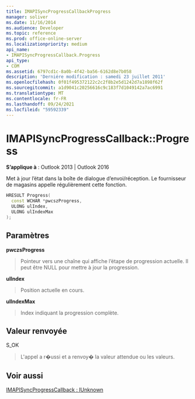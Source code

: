 ```yaml
---
title: IMAPISyncProgressCallbackProgress
manager: soliver
ms.date: 11/16/2014
ms.audience: Developer
ms.topic: reference
ms.prod: office-online-server
ms.localizationpriority: medium
api_name:
- IMAPISyncProgressCallback.Progress
api_type:
- COM
ms.assetid: 6797cd1c-8a0b-4f42-ba56-6162d8e7b058
description: 'Derniére modification : samedi 23 juillet 2011'
ms.openlocfilehash: 0f01f495372122c2c2f8b2e5d1242d7a1898f62f
ms.sourcegitcommit: a1d9041c20256616c9c183f7d1049142a7ac6991
ms.translationtype: MT
ms.contentlocale: fr-FR
ms.lasthandoff: 09/24/2021
ms.locfileid: "59592339"
---
```

# <a name="imapisyncprogresscallbackprogress"></a>IMAPISyncProgressCallback::Progress

  
  
**S’applique à** : Outlook 2013 | Outlook 2016 
  
Met à jour l’état dans la boîte de dialogue d’envoi/réception. Le fournisseur de magasins appelle régulièrement cette fonction.
  
```cpp
HRESULT Progress(
  const WCHAR *pwcszProgress, 
  ULONG ulIndex, 
  ULONG ulIndexMax
);
```

## <a name="parameters"></a>Paramètres

 **pwczsProgress**
  
> Pointeur vers une chaîne qui affiche l’étape de progression actuelle. Il peut être NULL pour mettre à jour la progression.
    
 **ulIndex**
  
> Position actuelle en cours.
    
 **ulIndexMax**
  
> Index indiquant la progression complète.
    
## <a name="return-value"></a>Valeur renvoyée

S_OK 
  
> L'appel a r�ussi et a renvoy� la valeur attendue ou les valeurs.
    
## <a name="see-also"></a>Voir aussi



[IMAPISyncProgressCallback : IUnknown](imapisyncprogresscallbackiunknown.md)

